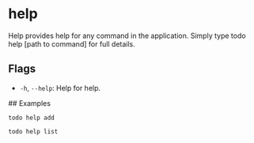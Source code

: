 # help
Help provides help for any command in the application. Simply type todo help [path to command] for full details.

## Flags
- `-h`, `--help`: Help for help.

## Examples
```shell
todo help add
```

```shell
todo help list
```
